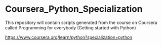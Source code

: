 # Coursera_Python_Specialization

This repository will contain scripts generated from the course on Coursera called Programming for everybody (Getting started with Python)

https://www.coursera.org/learn/python?specialization=python
